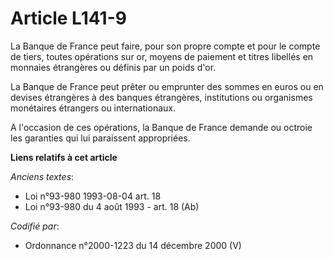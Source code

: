 # Article L141-9

La Banque de France peut faire, pour son propre compte et pour le compte de tiers, toutes opérations sur or, moyens de
paiement et titres libellés en monnaies étrangères ou définis par un poids d'or.

La Banque de France peut prêter ou emprunter des sommes en euros ou en devises étrangères à des banques étrangères,
institutions ou organismes monétaires étrangers ou internationaux.

A l'occasion de ces opérations, la Banque de France demande ou octroie les garanties qui lui paraissent appropriées.

**Liens relatifs à cet article**

_Anciens textes_:

  - Loi n°93-980 1993-08-04 art. 18
  - Loi n°93-980 du 4 août 1993 - art. 18 (Ab)

_Codifié par_:

  - Ordonnance n°2000-1223 du 14 décembre 2000 (V)
